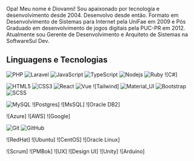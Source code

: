 
Opa! Meu nome é Diovanni! Sou apaixonado por tecnologia e desenvolvimento desde 2004. Desenvolvo desde então. Formato em Desenvolvimento de Sistemas para Internet pela UniFae em 2009 e Pós Graduado em desenvolvimento de jogos digitais pela PUC-PR em 2012. Atualmente sou Gerente de Desenvolvimento e Arquiteto de Sistemas na SoftwareSul Dev.

## Linguagens e Tecnologias
![PHP](https://img.shields.io/badge/-PHP-black?style=flat-square&logo=php)
![Laravel](https://img.shields.io/badge/-Laravel-black?style=flat-square&logo=Laravel)
![JavaScript](https://img.shields.io/badge/-JavaScript-black?style=flat-square&logo=javascript)
![TypeScript](https://img.shields.io/badge/-TypeScript-black?style=flat-square&logo=typescript)
![Nodejs](https://img.shields.io/badge/-NodeJS-black?style=flat-square&logo=Node.js)
![Ruby](https://img.shields.io/badge/-ruby?style=flat-square&logo=ruby&logoColor=red)
![C#]

![HTML5](https://img.shields.io/badge/-HTML5-black?style=flat-square&logo=html5)
![CSS3](https://img.shields.io/badge/-CSS3-black?style=flat-square&logo=css3&logoColor=blue)
![React](https://img.shields.io/badge/-ReactJS-black?style=flat-square&logo=react)
![Vue](https://img.shields.io/badge/-VueJS-black?style=flat-square&logo=vue.js)
![Tailwind]
![Material_UI](https://img.shields.io/badge/-Material_UI-black?style=flat-square&logo=mui)
![Bootstrap](https://img.shields.io/badge/-Bootstrap-black?style=flat-square&logo=bootstrap)
![SCSS](https://img.shields.io/badge/-SCSS-black?style=flat-square&logo=SASS)

![MySQL](https://img.shields.io/badge/-MySQL-black?style=flat-square&logo=MySQL&logoColor=blue)
![Postgres]
![MsSQL]
![Oracle DB2]

![Azure]
![AWS]
![Google]

![Git](https://img.shields.io/badge/-Git-black?style=flat-square&logo=git)
![GitHub](https://img.shields.io/badge/-GitHub-black?style=flat-square&logo=github)

![RedHat]
![Ubuntu]
![CentOS]
![Oracle Linux]

![Scrum]
![PMBok]
![UX]
![Design UI]
![Unity]
![Arduino]
